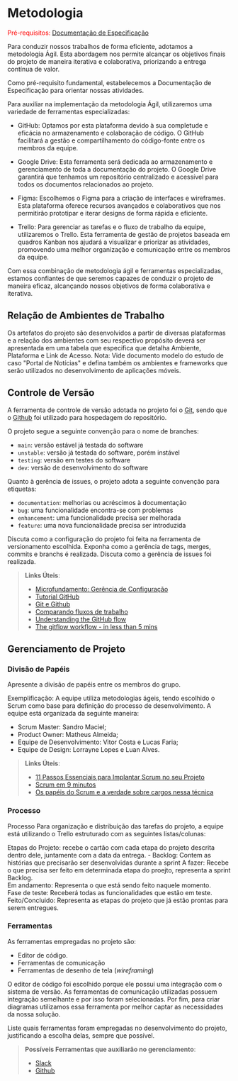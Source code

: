 
# Metodologia

<span style="color:red">Pré-requisitos: <a href="2-Especificação do Projeto.md"> Documentação de Especificação</a></span>

Para conduzir nossos trabalhos de forma eficiente, adotamos a metodologia Ágil. Esta abordagem nos permite alcançar os objetivos finais do projeto de maneira iterativa e colaborativa, priorizando a entrega contínua de valor.

Como pré-requisito fundamental, estabelecemos a Documentação de Especificação para orientar nossas atividades.

Para auxiliar na implementação da metodologia Ágil, utilizaremos uma variedade de ferramentas especializadas:

- GitHub: Optamos por esta plataforma devido à sua completude e eficácia no armazenamento e colaboração de código. O GitHub facilitará a gestão e compartilhamento do código-fonte entre os membros da equipe.

- Google Drive: Esta ferramenta será dedicada ao armazenamento e gerenciamento de toda a documentação do projeto. O Google Drive garantirá que tenhamos um repositório centralizado e acessível para todos os documentos relacionados ao projeto.

- Figma: Escolhemos o Figma para a criação de interfaces e wireframes. Esta plataforma oferece recursos avançados e colaborativos que nos permitirão prototipar e iterar designs de forma rápida e eficiente.

- Trello: Para gerenciar as tarefas e o fluxo de trabalho da equipe, utilizaremos o Trello. Esta ferramenta de gestão de projetos baseada em quadros Kanban nos ajudará a visualizar e priorizar as atividades, promovendo uma melhor organização e comunicação entre os membros da equipe.

Com essa combinação de metodologia ágil e ferramentas especializadas, estamos confiantes de que seremos capazes de conduzir o projeto de maneira eficaz, alcançando nossos objetivos de forma colaborativa e iterativa.




## Relação de Ambientes de Trabalho

Os artefatos do projeto são desenvolvidos a partir de diversas plataformas e a relação dos ambientes com seu respectivo propósito deverá ser apresentada em uma tabela que especifica que detalha Ambiente, Plataforma e Link de Acesso. 
Nota: Vide documento modelo do estudo de caso "Portal de Notícias" e defina também os ambientes e frameworks que serão utilizados no desenvolvimento de aplicações móveis.

## Controle de Versão

A ferramenta de controle de versão adotada no projeto foi o
[Git](https://git-scm.com/), sendo que o [Github](https://github.com)
foi utilizado para hospedagem do repositório.

O projeto segue a seguinte convenção para o nome de branches:

- `main`: versão estável já testada do software
- `unstable`: versão já testada do software, porém instável
- `testing`: versão em testes do software
- `dev`: versão de desenvolvimento do software

Quanto à gerência de issues, o projeto adota a seguinte convenção para
etiquetas:

- `documentation`: melhorias ou acréscimos à documentação
- `bug`: uma funcionalidade encontra-se com problemas
- `enhancement`: uma funcionalidade precisa ser melhorada
- `feature`: uma nova funcionalidade precisa ser introduzida

Discuta como a configuração do projeto foi feita na ferramenta de versionamento escolhida. Exponha como a gerência de tags, merges, commits e branchs é realizada. Discuta como a gerência de issues foi realizada.

> **Links Úteis**:
> - [Microfundamento: Gerência de Configuração](https://pucminas.instructure.com/courses/87878/)
> - [Tutorial GitHub](https://guides.github.com/activities/hello-world/)
> - [Git e Github](https://www.youtube.com/playlist?list=PLHz_AreHm4dm7ZULPAmadvNhH6vk9oNZA)
>  - [Comparando fluxos de trabalho](https://www.atlassian.com/br/git/tutorials/comparing-workflows)
> - [Understanding the GitHub flow](https://guides.github.com/introduction/flow/)
> - [The gitflow workflow - in less than 5 mins](https://www.youtube.com/watch?v=1SXpE08hvGs)

## Gerenciamento de Projeto

### Divisão de Papéis

Apresente a divisão de papéis entre os membros do grupo.

Exemplificação: A equipe utiliza metodologias ágeis, tendo escolhido o Scrum como base para definição do processo de desenvolvimento. A equipe está organizada da seguinte maneira:
- Scrum Master: Sandro Maciel;
- Product Owner: Matheus Almeida;
- Equipe de Desenvolvimento: Vitor Costa e Lucas Faria;
- Equipe de Design: Lorrayne Lopes e Luan Alves.

> **Links Úteis**:
> - [11 Passos Essenciais para Implantar Scrum no seu Projeto](https://mindmaster.com.br/scrum-11-passos/)
> - [Scrum em 9 minutos](https://www.youtube.com/watch?v=XfvQWnRgxG0)
> - [Os papéis do Scrum e a verdade sobre cargos nessa técnica](https://www.atlassian.com/br/agile/scrum/roles)

### Processo

Processo
Para organização e distribuição das tarefas do projeto, a equipe está utilizando o Trello estruturado com as seguintes listas/colunas:

Etapas do Projeto: recebe o cartão com cada etapa do projeto descrita dentro dele, juntamente com a data da entrega.                                                                                                                                                          - Backlog: Contem as histórias que precisarão ser desenvolvidas durante a sprint 
A fazer: Recebe o que precisa ser feito em determinada etapa do proejto, representa a sprint Backlog.                                                                                                                                                                         
Em andamento: Representa o que está sendo feito naquele momento.                                                                                                                                                                         
Fase de teste: Receberá todas as funcionalidades que estão em teste.                                                                                                                                                                         
Feito/Concluido: Representa as etapas do projeto que já estão prontas para serem entregues.                                                                                                                                                                         


### Ferramentas

As ferramentas empregadas no projeto são:

- Editor de código.
- Ferramentas de comunicação
- Ferramentas de desenho de tela (_wireframing_)

O editor de código foi escolhido porque ele possui uma integração com o sistema de versão. As ferramentas de comunicação utilizadas possuem integração semelhante e por isso foram selecionadas. Por fim, para criar diagramas utilizamos essa ferramenta por melhor captar as necessidades da nossa solução.

Liste quais ferramentas foram empregadas no desenvolvimento do projeto, justificando a escolha delas, sempre que possível.
 
> **Possíveis Ferramentas que auxiliarão no gerenciamento**: 
> - [Slack](https://slack.com/)
> - [Github](https://github.com/)
